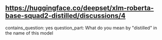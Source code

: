 ## https://huggingface.co/deepset/xlm-roberta-base-squad2-distilled/discussions/4

contains_question: yes
question_part: What do you mean by "distilled" in the name of this model